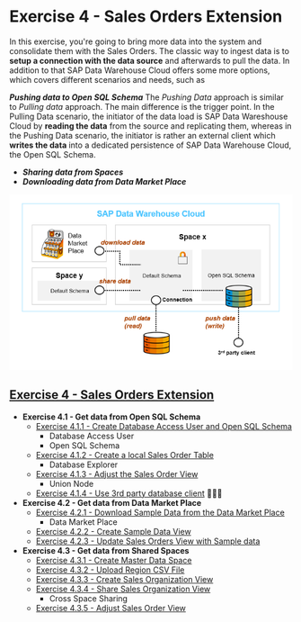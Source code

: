 # Exercise 4 - Sales Orders Extension

In this exercise, you're going to bring more data into the system and consolidate them with the Sales Orders.
The classic way to ingest data is to **setup a connection with the data source** and afterwards to pull the data.
In addition to that SAP Data Warehouse Cloud offers some more options, which covers different scenarios and needs, such as 

**_Pushing data to Open SQL Schema_**
The _Pushing Data_ approach is similar to _Pulling data_ approach. The main difference is the trigger point. 
In the Pulling Data scenario, the initiator of the data load is SAP Data Wareshouse Cloud by **reading the data** from the source and replicating them, whereas in the Pushing Data scenario, the initiator is rather an external client which **writes the data** into a dedicated persistence of SAP Data Warehouse Cloud, the Open SQL Schema.  

- **_Sharing data from Spaces_**
- **_Downloading data from Data Market Place_**

![](./images/data_ingestion.png)


[<h2>Exercise 4 - Sales Orders Extension</h2>](exercises/ex4/)
- **Exercise 4.1 - Get data from Open SQL Schema**
   - [Exercise 4.1.1 - Create Database Access User and Open SQL Schema](/exercises/ex4/open-sql-schema)
      - Database Access User
      - Open SQL Schema 
   - [Exercise 4.1.2 - Create a local Sales Order Table](/exercises/ex4/special-sales-orders-table)   
      - Database Explorer  
   - [Exercise 4.1.3 - Adjust the Sales Order View](/exercises/ex4/sales-orders-union)
      - Union Node   
   - [Exercise 4.1.4 - Use 3rd party database client](/exercises/ex4/3rd-party-db-client) :construction::construction::construction:
- **Exercise 4.2 - Get data from Data Market Place** 
   - [Exercise 4.2.1 - Download Sample Data from the Data Market Place](/exercises/ex4/data-market-place-sample-data-download)
      - Data Market Place
   - [Exercise 4.2.2 - Create Sample Data View](/exercises/ex4/data-market-place-sample-data-view)
   - [Exercise 4.2.3 - Update Sales Orders View with Sample data](/exercises/ex4/data-market-place-update-sales-view)
- **Exercise 4.3 - Get data from Shared Spaces** 
   - [Exercise 4.3.1 - Create Master Data Space](/exercises/ex4/master-data-space)
   - [Exercise 4.3.2 - Upload Region CSV File](/exercises/ex4/region-data-upload)
   - [Exercise 4.3.3 - Create Sales Organization View](/exercises/ex4/sales-organization-view)
   - [Exercise 4.3.4 - Share Sales Organization View](/exercises/ex4/sales-organization-view-share)
      - Cross Space Sharing 
   - [Exercise 4.3.5 - Adjust Sales Order View](/exercises/ex4/sales-orders-sales-organization)

